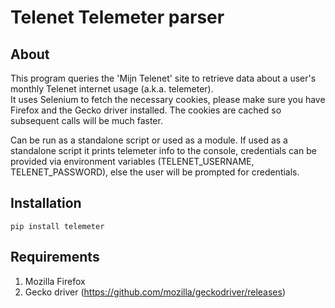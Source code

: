 # Telenet Telemeter parser
## About
This program queries the 'Mijn Telenet' site to retrieve data about a user's monthly Telenet internet usage (a.k.a. telemeter).\
It uses Selenium to fetch the necessary cookies, please make sure you have Firefox and the Gecko driver installed.
The cookies are cached so subsequent calls will be much faster.

Can be run as a standalone script or used as a module.
If used as a standalone script it prints telemeter info to the console, credentials can be provided via environment variables (TELENET_USERNAME, TELENET_PASSWORD), else the user will be prompted for credentials.

## Installation
``` pip install telemeter ```

## Requirements
1. Mozilla Firefox
2. Gecko driver (https://github.com/mozilla/geckodriver/releases)
